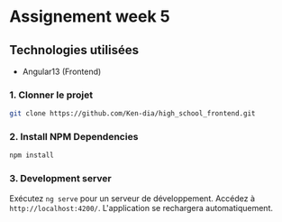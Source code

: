 #  Assignement week 5


## Technologies utilisées

  - Angular13 (Frontend)

### 1. Clonner le projet
```bash
git clone https://github.com/Ken-dia/high_school_frontend.git
```
  
### 2. Install NPM Dependencies

```bash
npm install
```
### 3. Development server

Exécutez `ng serve` pour un serveur de développement. Accédez à `http://localhost:4200/`. L'application se rechargera automatiquement.

